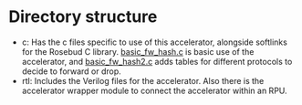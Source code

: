 # Directory structure
* c: Has the c files specific to use of this accelerator, alongside softlinks for the Rosebud C library. <ins>basic_fw_hash.c</ins> is basic use of the accelerator, and <ins>basic_fw_hash2.c</ins> adds tables for different protocols to decide to forward or drop.
* rtl: Includes the Verilog files for the accelerator. Also there is the accelerator wrapper module to connect the accelerator within an RPU.
